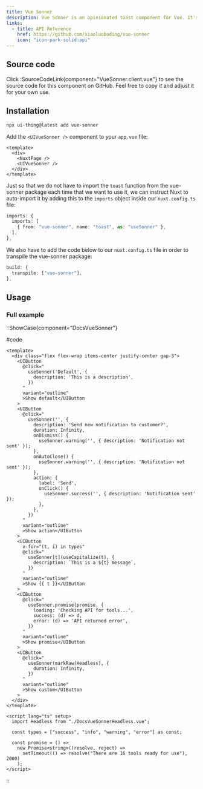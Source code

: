 ```yaml
---
title: Vue Sonner
description: Vue Sonner is an opinionated toast component for Vue. It's customizable, but styled by default. Comes with a swipe to dismiss animation.
links:
  - title: API Reference
    href: https://github.com/xiaoluoboding/vue-sonner
    icon: "icon-park-solid:api"
---
```


## Source code

Click :SourceCodeLink{component="VueSonner.client.vue"} to see the source code for this component on GitHub. Feel free to copy it and adjust it for your own use.

## Installation

```bash
npx ui-thing@latest add vue-sonner
```

Add the `<UIVueSonner />` component to your `app.vue` file:

```vue [app.vue]
<template>
  <div>
    <NuxtPage />
    <UIVueSonner />
  </div>
</template>
```

Just so that we do not have to import the `toast` function from the vue-sonner package each time that we want to use it, we can instruct Nuxt to auto-import it by adding this to the `imports` object inside our `nuxt.config.ts` file:

```ts [nuxt.config.ts]
imports: {
  imports: [
    { from: "vue-sonner", name: "toast", as: "useSonner" },
  ],
},
```

We also have to add the code below to our `nuxt.config.ts` file in order to transpile the vue-sonner package:

```ts [nuxt.config.ts]
build: {
  transpile: ["vue-sonner"],
},
```

## Usage

### Full example

::ShowCase{component="DocsVueSonner"}

#code

```vue [DocsVueSonner.vue]
<template>
  <div class="flex flex-wrap items-center justify-center gap-3">
    <UIButton
      @click="
        useSonner('Default', {
          description: 'This is a description',
        })
      "
      variant="outline"
      >Show default</UIButton
    >
    <UIButton
      @click="
        useSonner('', {
          description: 'Send new notification to customer?',
          duration: Infinity,
          onDismiss() {
            useSonner.warning('', { description: 'Notification not sent' });
          },
          onAutoClose() {
            useSonner.warning('', { description: 'Notification not sent' });
          },
          action: {
            label: 'Send',
            onClick() {
              useSonner.success('', { description: 'Notification sent' });
            },
          },
        })
      "
      variant="outline"
      >Show action</UIButton
    >
    <UIButton
      v-for="(t, i) in types"
      @click="
        useSonner[t](useCapitalize(t), {
          description: `This is a ${t} message`,
        })
      "
      variant="outline"
      >Show {{ t }}</UIButton
    >
    <UIButton
      @click="
        useSonner.promise(promise, {
          loading: 'Checking API for tools...',
          success: (d) => d,
          error: (d) => 'API returned error',
        })
      "
      variant="outline"
      >Show promise</UIButton
    >
    <UIButton
      @click="
        useSonner(markRaw(Headless), {
          duration: Infinity,
        })
      "
      variant="outline"
      >Show custom</UIButton
    >
  </div>
</template>

<script lang="ts" setup>
  import Headless from "./DocsVueSonnerHeadless.vue";

  const types = ["success", "info", "warning", "error"] as const;

  const promise = () =>
    new Promise<string>((resolve, reject) =>
      setTimeout(() => resolve("There are 16 tools ready for use"), 2000)
    );
</script>
```

::
